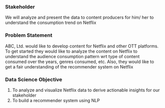 ### Stakeholder
We will analyze and present the data to content producers for him/ her to understand the consumption trend on Netflix

### Problem Statement
ABC, Ltd. would like to develop content for Netflix and other OTT platforms. To get started they would like to analyze the content on Netflix to understand the audience consumption pattern wrt type of content consumed over the years, genres consumed, etc. Also, they would like to get a fair understanding of the recommender system on Netflix

### Data Science Objective
1. To analyze and visualize Netflix data to derive actionable insights for our stakeholder
2. To build a recommender system using NLP

